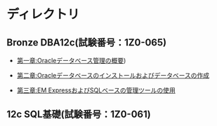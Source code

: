 # ディレクトリ

## Bronze DBA12c(試験番号：1Z0-065)

- [第一章:Oracleデータベース管理の概要](1Z0-065/Chapter01.md))

- [第二章:Oracleデータベースのインストールおよびデータベースの作成](1Z0-065/Chapter02.md)

- [第三章:EM ExpressおよびSQLベースの管理ツールの使用](1Z0-065/Chapter03.md)



## 12c SQL基礎(試験番号：1Z0-061)
